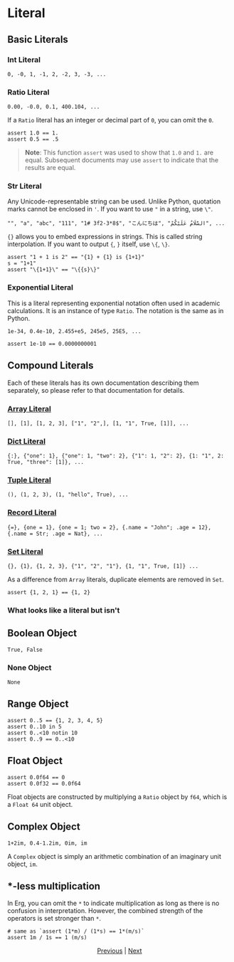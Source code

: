 # Literal

## Basic Literals

### Int Literal

```erg
0, -0, 1, -1, 2, -2, 3, -3, ...
```

### Ratio Literal

```erg
0.00, -0.0, 0.1, 400.104, ...
```

If a `Ratio` literal has an integer or decimal part of `0`, you can omit the `0`.

```erg
assert 1.0 == 1.
assert 0.5 == .5
```

> __Note__: This function `assert` was used to show that `1.0` and `1.` are equal.
Subsequent documents may use `assert` to indicate that the results are equal.

### Str Literal

Any Unicode-representable string can be used.
Unlike Python, quotation marks cannot be enclosed in `'`. If you want to use `"` in a string, use `\"`.

```erg
"", "a", "abc", "111", "1# 3f2-3*8$", "こんにちは", "السَّلَامُ عَلَيْكُمْ", ...
```

`{}` allows you to embed expressions in strings. This is called string interpolation.
If you want to output `{`, `}` itself, use `\{`, `\}`.

```erg
assert "1 + 1 is 2" == "{1} + {1} is {1+1}"
s = "1+1"
assert "\{1+1}\" == "\{{s}\}"
```

### Exponential Literal

This is a literal representing exponential notation often used in academic calculations. It is an instance of type ``Ratio``.
The notation is the same as in Python.

```erg
1e-34, 0.4e-10, 2.455+e5, 245e5, 25E5, ...
```

```erg
assert 1e-10 == 0.0000000001
```

## Compound Literals

Each of these literals has its own documentation describing them separately, so please refer to that documentation for details.

### [Array Literal](./10_array.md)

```erg
[], [1], [1, 2, 3], ["1", "2",], [1, "1", True, [1]], ...
```

### [Dict Literal](./11_dict.md)

```erg
{:}, {"one": 1}, {"one": 1, "two": 2}, {"1": 1, "2": 2}, {1: "1", 2: True, "three": [1]}, ...
```

### [Tuple Literal](./12_tuple.md)

```erg
(), (1, 2, 3), (1, "hello", True), ...
```

### [Record Literal](./13_record.md)

```erg
{=}, {one = 1}, {one = 1; two = 2}, {.name = "John"; .age = 12}, {.name = Str; .age = Nat}, ...
```

### [Set Literal](./14_set.md)

```erg
{}, {1}, {1, 2, 3}, {"1", "2", "1"}, {1, "1", True, [1]} ...
```

As a difference from `Array` literals, duplicate elements are removed in `Set`.

```erg
assert {1, 2, 1} == {1, 2}
```

### What looks like a literal but isn't

## Boolean Object

```erg
True, False
```

### None Object

```erg
None
```

## Range Object

```erg
assert 0..5 == {1, 2, 3, 4, 5}
assert 0..10 in 5
assert 0..<10 notin 10
assert 0..9 == 0..<10
```

## Float Object

```erg
assert 0.0f64 == 0
assert 0.0f32 == 0.0f64
```

Float objects are constructed by multiplying a `Ratio` object by `f64`, which is a `Float 64` unit object.

## Complex Object

```erg
1+2im, 0.4-1.2im, 0im, im
```

A `Complex` object is simply an arithmetic combination of an imaginary unit object, `im`.

## *-less multiplication

In Erg, you can omit the `*` to indicate multiplication as long as there is no confusion in interpretation. However, the combined strength of the operators is set stronger than `*`.

```erg
# same as `assert (1*m) / (1*s) == 1*(m/s)`
assert 1m / 1s == 1 (m/s)
```

<p align='center'>
    <a href='. /00_basic.md'>Previous</a> | <a href='. /02_name.md'>Next</a>
</p>
